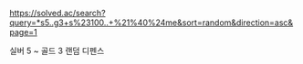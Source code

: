 https://solved.ac/search?query=*s5..g3+s%23100..+%21%40%24me&sort=random&direction=asc&page=1

실버 5 ~ 골드 3 랜덤 디펜스
